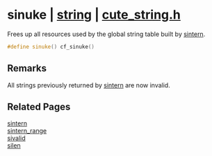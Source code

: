 # sinuke | [string](https://github.com/RandyGaul/cute_framework/blob/master/docs/string_readme.md) | [cute_string.h](https://github.com/RandyGaul/cute_framework/blob/master/include/cute_string.h)

Frees up all resources used by the global string table built by [sintern](https://github.com/RandyGaul/cute_framework/blob/master/docs/string/sintern.md).

```cpp
#define sinuke() cf_sinuke()
```

## Remarks

All strings previously returned by [sintern](https://github.com/RandyGaul/cute_framework/blob/master/docs/string/sintern.md) are now invalid.

## Related Pages

[sintern](https://github.com/RandyGaul/cute_framework/blob/master/docs/string/sintern.md)  
[sintern_range](https://github.com/RandyGaul/cute_framework/blob/master/docs/string/sintern_range.md)  
[sivalid](https://github.com/RandyGaul/cute_framework/blob/master/docs/string/sivalid.md)  
[silen](https://github.com/RandyGaul/cute_framework/blob/master/docs/string/silen.md)  
